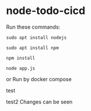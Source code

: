 # node-todo-cicd

Run these commands:


`sudo apt install nodejs`


`sudo apt install npm`


`npm install`

`node app.js`

or Run by docker compose

test

test2
Changes can be seen

